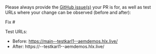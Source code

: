 Please always provide the [GitHub issue(s)](../issues) your PR is for, as well as test URLs where your change can be observed (before and after):

Fix #<gh-issue-id>

Test URLs:
- Before: https://main--testkarl1--aemdemos.hlx.live/
- After: https://<branch>--testkarl1--aemdemos.hlx.live/
